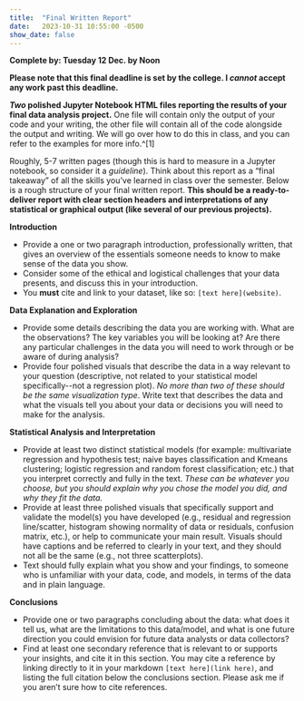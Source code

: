 ```yaml
---
title:  "Final Written Report"
date:   2023-10-31 10:55:00 -0500
show_date: false
---
```

**Complete by: Tuesday 12 Dec. by Noon**

**Please note that this final deadline is set by the college. I *cannot* accept any work past this deadline.**

***Two* polished Jupyter Notebook HTML files reporting the results of your final data analysis project.** One file will contain only the output of your code and your writing, the other file will contain all of the code alongside the output and writing. We will go over how to do this in class, and you can refer to the examples for more info.^[1] 

Roughly, 5-7 written pages (though this is hard to measure in a Jupyter notebook, so consider it a *guideline*). Think about this report as a “final takeaway” of all the skills you’ve learned in class over the semester. Below is a rough structure of your final written report. **This should be a ready-to-deliver report with clear section headers and interpretations of any statistical or graphical output (like several of our previous projects).**

**Introduction**

- Provide a one or two paragraph introduction, professionally written, that gives an overview of the essentials someone needs to know to make sense of the data you show.
- Consider some of the ethical and logistical challenges that your data presents, and discuss this in your introduction.
- You **must** cite and link to your dataset, like so: `[text here](website)`.

**Data Explanation and Exploration**

- Provide some details describing the data you are working with. What are the observations? The key variables you will be looking at? Are there any particular challenges in the data you will need to work through or be aware of during analysis?
- Provide four polished visuals that describe the data in a way relevant to your question (descriptive, not related to your statistical model specifically--not a regression plot). *No more than two of these should be the same visualization type*. Write text that describes the data and what the visuals tell you about your data or decisions you will need to make for the analysis.

**Statistical Analysis and Interpretation**

- Provide at least two distinct statistical models (for example: multivariate regression and hypothesis test; naive bayes classification and Kmeans clustering; logistic regression and random forest classification; etc.) that you interpret correctly and fully in the text. *These can be whatever you choose, but you should explain why you chose the model you did, and why they fit the data.*
- Provide at least three polished visuals that specifically support and validate the model(s) you have developed (e.g., residual and regression line/scatter, histogram showing normality of data or residuals, confusion matrix, etc.), or help to communicate your main result. Visuals should have captions and be referred to clearly in your text, and they should not all be the same (e.g., not three scatterplots).
- Text should fully explain what you show and your findings, to someone who is unfamiliar with your data, code, and models, in terms of the data and in plain language.

**Conclusions**

- Provide one or two paragraphs concluding about the data: what does it tell us, what are the limitations to this data/model, and what is one future direction you could envision for future data analysts or data collectors?
- Find at least one secondary reference that is relevant to or supports your insights, and cite it in this section. You may cite a reference by linking directly to it in your markdown `[text here](link here)`, and listing the full citation below the conclusions section. Please ask me if you aren’t sure how to cite references.

[^1]: You can get an exported HTML file *with* code by exporting in the normal way. To export an HTML file *without* code, you'll use the Terminal feature in Jupyter notebook. Navigate to the correct subfolder with `cd` and use the following command to export your notebook: `jupyter nbconvert --to html --no-input YourFile.ipynb`. Once the HTML file shows up in your Jupyter file browser, you can right-click to download it.
